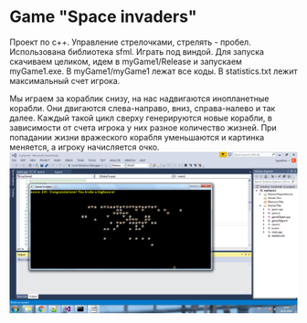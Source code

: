 # Game "Space invaders"
Проект по с++. Управление стрелочками, стрелять - пробел. Использована библиотека sfml. Играть под виндой. Для запуска скачиваем целиком, идем в myGame1/Release и запускаем myGame1.exe. В myGame1/myGame1 лежат все коды. В statistics.txt лежит максимальный счет игрока.

Мы играем за кораблик снизу, на нас надвигаются инопланетные корабли. Они двигаются слева-направо, вниз, справа-налево и так далее. Каждый такой цикл сверху генерируются новые корабли, в зависимости от счета игрока у них разное количество жизней. При попадании жизни вражеского корабля уменьшаются и картинка меняется, а игроку начисляется очко.
![Скрин](https://github.com/s-kyper/Game/raw/master/game.png)
